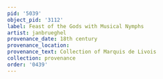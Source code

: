 ```yaml
---
pid: '5039'
object_pid: '3112'
label: Feast of the Gods with Musical Nymphs
artist: janbrueghel
provenance_date: 18th century
provenance_location:
provenance_text: Collection of Marquis de Livois
collection: provenance
order: '0439'
---
```

